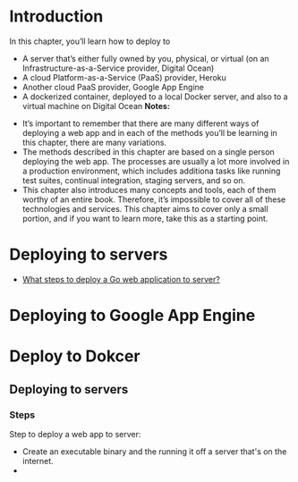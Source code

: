 # Introduction
In this chapter, you’ll learn how to deploy to
* A server that’s either fully owned by you, physical, or virtual (on an Infrastructure-as-a-Service provider, Digital Ocean)
* A cloud Platform-as-a-Service (PaaS) provider, Heroku
* Another cloud PaaS provider, Google App Engine
* A dockerized container, deployed to a local Docker server, and also to a virtual machine on Digital Ocean
**Notes:** 
- It’s important to remember that there are many different ways of deploying a web app and in each of the methods you’ll be learning in this chapter, there are many variations.  
- The methods described in this chapter are based on a single person deploying the web app. The processes are usually a lot more involved in a production environment, which includes additiona tasks like running test suites, continual integration, staging servers, and so on.
- This chapter also introduces many concepts and tools, each of them worthy of an entire book. Therefore, it’s impossible to cover all of these technologies and services. This chapter aims to cover only a small portion, and if you want to learn more, take this as a starting point.

# Deploying to servers
* [What steps to deploy a Go web application to server?](#Steps)
# Deploying to Google App Engine

# Deploy to Dokcer



## Deploying to servers
### Steps
Step to deploy a web app to server:
* Create an executable binary and the running it off a server that's on the internet.
* 